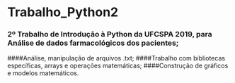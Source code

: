 # Trabalho_Python2

### 2º Trabalho de Introdução à Python da UFCSPA 2019, para Análise de dados farmacológicos dos pacientes;
####Análise, manipulação de arquivos .txt;
####Trabalho com bibliotecas específicas, arrays e operações matemáticas;
####Construção de gráficos e modelos matemáticos.
